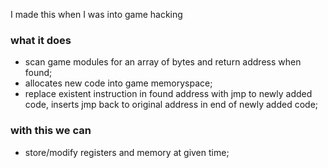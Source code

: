 I made this when I was into game hacking </br>

### what it does
- scan game modules for an array of bytes and return address when found;
- allocates new code into game memoryspace;
- replace existent instruction in found address with jmp to newly added code, inserts jmp back to original address in end of newly added code;

### with this we can
- store/modify registers and memory at given time;


